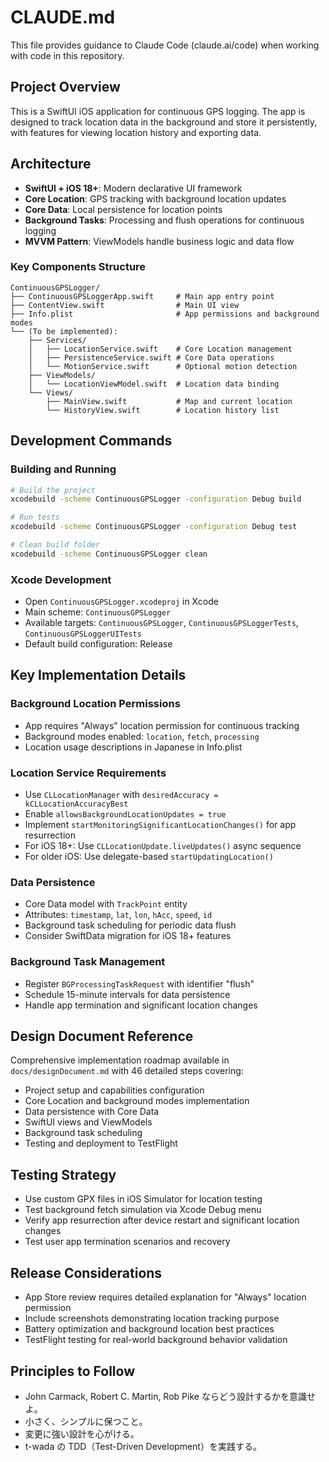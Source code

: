 # CLAUDE.md

This file provides guidance to Claude Code (claude.ai/code) when working with code in this repository.

## Project Overview

This is a SwiftUI iOS application for continuous GPS logging. The app is designed to track location data in the background and store it persistently, with features for viewing location history and exporting data.

## Architecture

- **SwiftUI + iOS 18+**: Modern declarative UI framework
- **Core Location**: GPS tracking with background location updates
- **Core Data**: Local persistence for location points
- **Background Tasks**: Processing and flush operations for continuous logging
- **MVVM Pattern**: ViewModels handle business logic and data flow

### Key Components Structure

```
ContinuousGPSLogger/
├── ContinuousGPSLoggerApp.swift     # Main app entry point
├── ContentView.swift                # Main UI view
├── Info.plist                       # App permissions and background modes
└── (To be implemented):
    ├── Services/
    │   ├── LocationService.swift    # Core Location management
    │   ├── PersistenceService.swift # Core Data operations
    │   └── MotionService.swift      # Optional motion detection
    ├── ViewModels/
    │   └── LocationViewModel.swift  # Location data binding
    └── Views/
        ├── MainView.swift           # Map and current location
        └── HistoryView.swift        # Location history list
```

## Development Commands

### Building and Running

```bash
# Build the project
xcodebuild -scheme ContinuousGPSLogger -configuration Debug build

# Run tests
xcodebuild -scheme ContinuousGPSLogger -configuration Debug test

# Clean build folder
xcodebuild -scheme ContinuousGPSLogger clean
```

### Xcode Development

- Open `ContinuousGPSLogger.xcodeproj` in Xcode
- Main scheme: `ContinuousGPSLogger`
- Available targets: `ContinuousGPSLogger`, `ContinuousGPSLoggerTests`, `ContinuousGPSLoggerUITests`
- Default build configuration: Release

## Key Implementation Details

### Background Location Permissions

- App requires "Always" location permission for continuous tracking
- Background modes enabled: `location`, `fetch`, `processing`
- Location usage descriptions in Japanese in Info.plist

### Location Service Requirements

- Use `CLLocationManager` with `desiredAccuracy = kCLLocationAccuracyBest`
- Enable `allowsBackgroundLocationUpdates = true`
- Implement `startMonitoringSignificantLocationChanges()` for app resurrection
- For iOS 18+: Use `CLLocationUpdate.liveUpdates()` async sequence
- For older iOS: Use delegate-based `startUpdatingLocation()`

### Data Persistence

- Core Data model with `TrackPoint` entity
- Attributes: `timestamp`, `lat`, `lon`, `hAcc`, `speed`, `id`
- Background task scheduling for periodic data flush
- Consider SwiftData migration for iOS 18+ features

### Background Task Management

- Register `BGProcessingTaskRequest` with identifier "flush"
- Schedule 15-minute intervals for data persistence
- Handle app termination and significant location changes

## Design Document Reference

Comprehensive implementation roadmap available in `docs/designDocument.md` with 46 detailed steps covering:

- Project setup and capabilities configuration
- Core Location and background modes implementation
- Data persistence with Core Data
- SwiftUI views and ViewModels
- Background task scheduling
- Testing and deployment to TestFlight

## Testing Strategy

- Use custom GPX files in iOS Simulator for location testing
- Test background fetch simulation via Xcode Debug menu
- Verify app resurrection after device restart and significant location changes
- Test user app termination scenarios and recovery

## Release Considerations

- App Store review requires detailed explanation for "Always" location permission
- Include screenshots demonstrating location tracking purpose
- Battery optimization and background location best practices
- TestFlight testing for real-world background behavior validation

## Principles to Follow

- John Carmack, Robert C. Martin, Rob Pike ならどう設計するかを意識せよ。
- 小さく、シンプルに保つこと。
- 変更に強い設計を心がける。
- t-wada の TDD（Test-Driven Development）を実践する。
